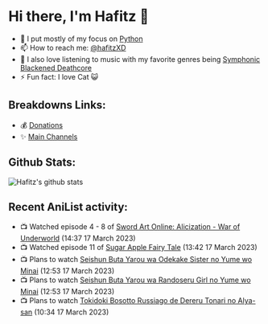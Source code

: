 # Hi there, I'm Hafitz 👋
- 🐍 I put mostly of my focus on [Python](https://python.org)
- 📫 How to reach me: [@hafitzXD](https://t.me/hafitzXD)
- 🎵 I also love listening to music with my favorite genres being [Symphonic Blackened Deathcore](https://youtu.be/qyYmS_iBcy4)
- ⚡ Fun fact: I love Cat 😺

## Breakdowns Links:
- 💰 [Donations](https://t.me/TheBreakdowns/2)
- ✨ [Main Channels](https://t.me/TheBreakdowns)

## Github Stats:
![Hafitz's github stats](https://github-readme-stats.vercel.app/api?username=breakdowns&show_icons=true&count_private=true&bg_color=00000000&text_color=777)

## Recent AniList activity:
<!-- ANILIST_ACTIVITY:start -->

-   📺 Watched episode 4 - 8 of [Sword Art Online: Alicization - War of Underworld](https://anilist.co/anime/108759) (14:37 17 March 2023)
-   📺 Watched episode 11 of [Sugar Apple Fairy Tale](https://anilist.co/anime/139821) (13:42 17 March 2023)
-   📺 Plans to watch [Seishun Buta Yarou wa Odekake Sister no Yume wo Minai](https://anilist.co/anime/154967) (12:53 17 March 2023)
-   📺 Plans to watch [Seishun Buta Yarou wa Randoseru Girl no Yume wo Minai](https://anilist.co/anime/161474) (12:53 17 March 2023)
-   📺 Plans to watch [Tokidoki Bosotto Russiago de Dereru Tonari no Alya-san](https://anilist.co/anime/162804) (10:34 17 March 2023)

<!-- ANILIST_ACTIVITY:end -->
